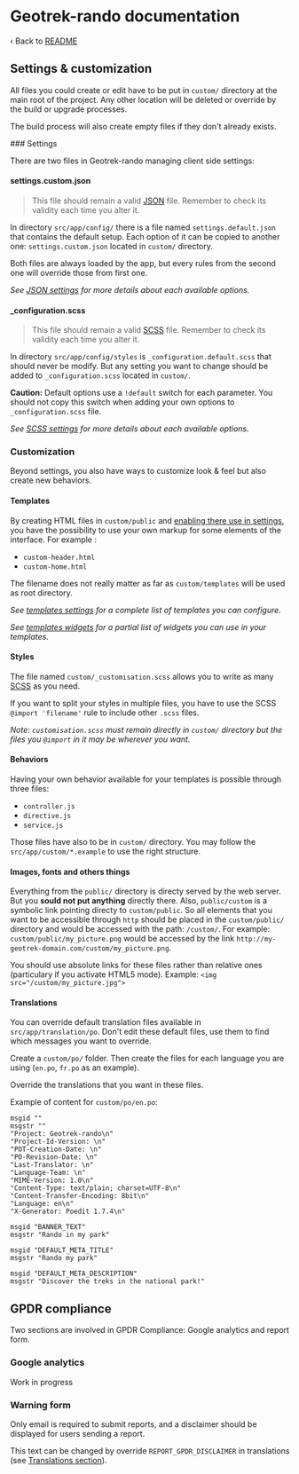 # Geotrek-rando documentation

‹ Back to [README](README.md)

## Settings & customization

All files you could create or edit have to be put in `custom/` directory at the main root of the project. Any other location will be deleted or override by the build or upgrade processes.

The build process will also create empty files if they don't already exists.

### Settings

There are two files in Geotrek-rando managing client side settings:

#### settings.custom.json

> This file should remain a valid [JSON][] file.
> Remember to check its validity each time you alter it.

In directory `src/app/config/` there is a file named `settings.default.json` that contains the default setup. Each option of it can be copied to another one: `settings.custom.json` located in `custom/` directory.

Both files are always loaded by the app, but every rules from the second one will override those from first one.

_See [JSON settings][] for more details about each available options._

#### \_configuration.scss

> This file should remain a valid [SCSS][] file.
> Remember to check its validity each time you alter it.

In directory `src/app/config/styles` is `_configuration.default.scss` that
should never be modify. But any setting you want to change should be added
to `_configuration.scss` located in `custom/`.

**Caution:** Default options use a `!default` switch for each parameter.
You should not copy this switch when adding your own options to `_configuration.scss` file.

_See [SCSS settings][] for more details about each available options._

### Customization

Beyond settings, you also have ways to customize look & feel but also create new behaviors.

#### Templates

By creating HTML files in `custom/public` and [enabling there use in settings](settings-custom-json-options.md#main-options), you have the possibility
to use your own markup for some elements of the interface. For example :

* `custom-header.html`
* `custom-home.html`

The filename does not really matter as far as `custom/templates` will be used as root directory.

_See [templates settings][] for a complete list of templates you can configure._

_See [templates widgets][] for a partial list of widgets you can use in your templates._

#### Styles

The file named `custom/_customisation.scss` allows you to write as many [SCSS]() as you need.

If you want to split your styles in multiple files, you have to use the
SCSS `@import 'filename'` rule to include other `.scss` files.

_Note: `customisation.scss` must remain directly in `custom/` directory but the files you `@import` in it may be wherever you want._

#### Behaviors

Having your own behavior available for your templates is possible through three files:

* `controller.js`
* `directive.js`
* `service.js`

Those files have also to be in `custom/` directory.
You may follow the `src/app/custom/*.example` to use the right structure.

#### Images, fonts and others things

Everything from the `public/` directory is directy served by the web server.
But you **sould not put anything** directly there.
Also, `public/custom` is a symbolic link pointing directy to `custom/public`.
So all elements that you want to be accessible through `http` should be placed in the `custom/public/` directory and would be accessed with the path: `/custom/`. For example: `custom/public/my_picture.png` would be accessed by the link `http://my-geotrek-domain.com/custom/my_picture.png`.

You should use absolute links for these files rather than relative ones (particulary if you activate HTML5 mode). Example: ``<img src="/custom/my_picture.jpg">``

#### Translations

You can override default translation files available in `src/app/translation/po`. Don't edit these default files, use them to find which messages you want to override.

Create a `custom/po/` folder. Then create the files for each language you are using (`en.po`, `fr.po` as an example).

Override the translations that you want in these files.

Example of content for `custom/po/en.po`:

```
msgid ""
msgstr ""
"Project: Geotrek-rando\n"
"Project-Id-Version: \n"
"POT-Creation-Date: \n"
"PO-Revision-Date: \n"
"Last-Translator: \n"
"Language-Team: \n"
"MIME-Version: 1.0\n"
"Content-Type: text/plain; charset=UTF-8\n"
"Content-Transfer-Encoding: 8bit\n"
"Language: en\n"
"X-Generator: Poedit 1.7.4\n"

msgid "BANNER_TEXT"
msgstr "Rando in my park"

msgid "DEFAULT_META_TITLE"
msgstr "Rando my park"

msgid "DEFAULT_META_DESCRIPTION"
msgstr "Discover the treks in the national park!"
```

## GPDR compliance

Two sections are involved in GPDR Compliance: Google analytics and report form.

### Google analytics

Work in progress

### Warning form

Only email is required to submit reports, and a disclaimer should be displayed
for users sending a report.

This text can be changed by override `REPORT_GPDR_DISCLAIMER`
in translations (see [Translations section](#translations)).


<!-- Internal links -->

[JSON settings]: settings-custom-json.md
[SCSS settings]: configuration-scss.md
[templates settings]: custom-templates.md
[templates widgets]: templates-widgets.md

<!-- External links -->

[JSON]: http://www.json.org/
[SCSS]: http://sass-lang.com/
